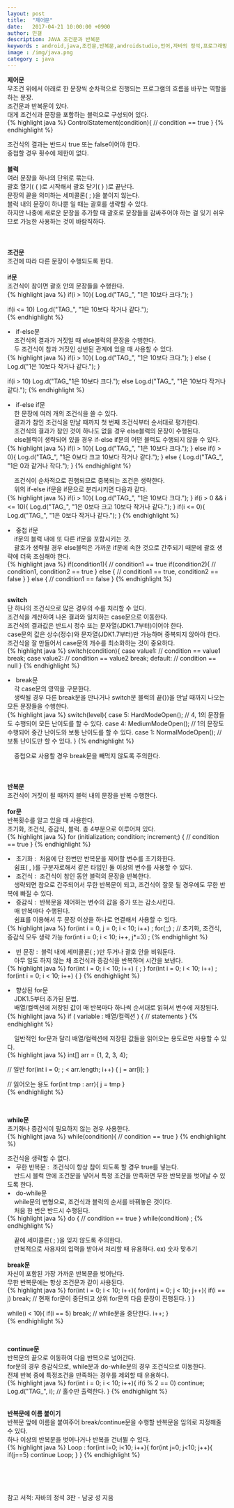 ```yaml
---
layout: post
title:  "제어문"
date:   2017-04-21 10:00:00 +0900
author: 민갤
description: JAVA 조건문과 반복문
keywords : android,java,조건문,반복문,androidstudio,언어,자바의 정석,프로그래밍,if,switch,for,while,do,false,else,true
image : /img/java.png
category : java
---
```

<div><strong class="h2">제어문</strong></div>

<div>무조건 위에서 아래로 한 문장씩 순차적으로 진행되는 프로그램의 흐름을 바꾸는 역할을 하는 문장.</div>
<div>조건문과 반복문이 있다.</div>
<div>대게 조건식과 문장을 포함하는 블럭으로 구성되어 있다.</div>   	
{% highlight java %}
ControlStatement(condition){
	// condition == true
}			    
{% endhighlight %}<p></p><p></p>
<div>조건식의 결과는 반드시 <span class="blue">true 또는 false</span>이어야 한다.</div>
<div>중첩할 경우 횟수에 제한이 없다.</div>
<br>

<div><strong>블럭</strong></div>

<div>여러 문장을 하나의 단위로 묶는다.</div>
<div>괄호 열기( { )로 시작해서 괄호 닫기( } )로 끝난다.</div>
<div>문장의 끝을 의미하는 세미콜론( ; )을 붙이지 않는다.</div>
<div>블럭 내의 문장이 하나뿐 일 때는 괄호를 생략할 수 있다.</div>
<div>하지만 나중에 새로운 문장을 추가할 때 괄호로 문장들을 감싸주어야 하는 걸 잊기 쉬우므로 가능한 사용하는 것이 바람직하다.</div>
<br>
<br>
<br>

<div><strong class="h2">조건문</strong></div>

<div>조건에 따라 다른 문장이 수행되도록 한다.</div>
<br>

<div><strong>if문</strong></div>

<div>조건식이 참이면 괄호 안의 문장들을 수행한다.</div>   
{% highlight java %}
if(i > 10){
	Log.d("TAG_", "1은 10보다 크다.");
}

if(i <= 10) Log.d("TAG_", "1은 10보다 작거나 같다.");	    
{% endhighlight %}<p></p>

<div>&#149; &nbsp; if-else문</div>
<div>&nbsp; &nbsp; 조건식의 결과가 거짓일 때 else블럭의 문장을 수행한다.</div>
<div>&nbsp; &nbsp; 두 조건식이 참과 거짓인 상반된 관계에 있을 때 사용할 수 있다.</div>      
{% highlight java %}
if(i > 10){
	Log.d("TAG_", "1은 10보다 크다.");
} else {
	Log.d("1은 10보다 작거나 같다.");
}

if(i > 10) Log.d("TAG_"1은 10보다 크다.");
else Log.d("TAG_", "1은 10보다 작거나 같다."); 
{% endhighlight %}<p></p>

<div>&#149; &nbsp; if-else if문</div>
<div>&nbsp; &nbsp; 한 문장에 여러 개의 조건식을 쓸 수 있다.</div>
<div>&nbsp; &nbsp; 결과가 참인 조건식을 만날 때까지 첫 번째 조건식부터 순서대로 평가한다.</div>
<div>&nbsp; &nbsp; 조건식의 결과가 참인 것이 하나도 없을 경우 else블럭의 문장이 수행된다.</div>
<div>&nbsp; &nbsp; else블럭이 생략되어 있을 경우 if-else if문의 어떤 블럭도 수행되지 않을 수 있다.</div>      
{% highlight java %}
if(i > 10){
	Log.d("TAG_", "1은 10보다 크다.");	
} else if(i > 0){
	Log.d("TAG_", "1은 0보다 크고 10보다 작거나 같다.");
} else {
	Log.d("TAG_", "1은 0과 같거나 작다.");
}     
{% endhighlight %}<p></p>

<div>&nbsp; &nbsp; 조건식이 순차적으로 진행되므로 중복되는 조건은 생략한다.</div>
<div>&nbsp; &nbsp; 위의 if-else if문을 if문으로 분리시키면 다음과 같다.</div>	   
{% highlight java %}
if(i > 10){
	Log.d("TAG_", "1은 10보다 크다.");	
}					      	   
if(i > 0 && i <= 10){
	Log.d("TAG_", "1은 0보다 크고 10보다 작거나 같다.");
}
if(i <= 0){	       
	Log.d("TAG_", "1은 0보다 작거나 같다.");
}	 
{% endhighlight %}<p></p>

<div>&#149; &nbsp; 중첩 if문 </div>
<div>&nbsp; &nbsp; if문의 블럭 내에 또 다른 if문을 포함시키는 것.</div>
<div>&nbsp; &nbsp; 괄호가 생략될 경우 else블럭은 가까운 if문에 속한 것으로 간주되기 때문에 괄호 생략에 더욱 조심해야 한다.</div>	    
{% highlight java %}
if(condition1){
	// condition1 == true
	if(condition2){
		// condition1, condition2 == true
	} else {
		// condition1 == true, condition2 == false
	}
} else {
	// condition1 == false
}    
{% endhighlight %}<p></p>
<br>

<div><strong>switch</strong></div>

<div>단 하나의 조건식으로 많은 경우의 수를 처리할 수 있다.</div>
<div>조건식을 계산하여 나온 결과와 일치하는 case문으로 이동한다.</div>
<div>조건식의 결과값은 반드시 정수 또는 문자열(JDK1.7부터)이어야 한다.</div>
<div>case문의 값은 상수(정수)와 문자열(JDK1.7부터)만 가능하며 중복되지 않아야 한다.</div>
<div>조건식을 잘 만들어서 case문의 개수를 최소화하는 것이 중요하다.</div>	   
{% highlight java %}
switch(condition){
	case value1: // condition == value1 
		break;
	case value2: // condition == value2  
		break;
	default: // condition == null
}	       
{% endhighlight %}<p></p>
<div>&#149; &nbsp; break문</div>
<div>&nbsp; &nbsp; 각 case문의 영역을 구분한다.</div>
<div>&nbsp; &nbsp; 생략될 경우 다른 break문을 만나거나 switch문 블럭의 끝(})을 만날 때까지 나오는 모든 문장들을 수행한다.</div>
{% highlight java %}
switch(level){
	case 5:	HardModeOpen();    // 4, 1의 문장들도 수행되어 모든 난이도를 할 수 있다.
	case 4:	MediumModeOpen();  // 1의 문장도 수행되어 중간 난이도와 보통 난이도를 할 수 있다.
	case 1:	NormalModeOpen();  // 보통 난이도만 할 수 있다.
}		   
{% endhighlight %}<p></p>
<div>&nbsp; &nbsp; 중첩으로 사용할 경우 break문을 빼먹지 않도록 주의한다.</div>
<br>
<br>
<br>

<div><strong class="h2">반복문</strong></div>
 
<div>조건식이 거짓이 될 때까지 블럭 내의 문장을 반복 수행한다.</div>
<br>

<div><strong>for문</strong></div>
			      
<div>반복횟수를 알고 있을 때 사용한다.</div>
<div>초기화, 조건식, 증감식, 블럭. 총 4부분으로 이루어져 있다.</div>	  
{% highlight java %}
for (initialization; condition; increment;) {
	// condition == true
}    
{% endhighlight %}<p></p>

<div>&#149; &nbsp; 초기화 :&nbsp; 처음에 단 한번만 반복문을 제어할 변수를 초기화한다.</div>
<div>&nbsp; &nbsp; 쉼표( , )를 구분자로해서 같은 타입인 둘 이상의 변수를 사용할 수 있다.</div>

<div>&#149; &nbsp; 조건식 :&nbsp; 조건식이 참인 동안 블럭의 문장을 반복한다.</div>
<div>&nbsp; &nbsp; 생략되면 참으로 간주되어서 무한 반복문이 되고, 조건식이 잘못 될 경우에도 무한 반복에 빠질 수 있다.</div>

<div>&#149; &nbsp; 증감식 :&nbsp; 반복문을 제어하는 변수의 값을 증가 또는 감소시킨다.</div>
<div>&nbsp; &nbsp; 매 반복마다 수행된다.</div>
<div>&nbsp; &nbsp; 쉼표를 이용해서 두 문장 이상을 하나로 연결해서 사용할 수 있다.</div>
{% highlight java %}
for(int i = 0, j = 0; i < 10; i++) ; 
for(;;) ;    // 초기화, 조건식, 증감식 모두 생략 가능
for(int i = 0; i < 10; i++, j*=3) ;   
{% endhighlight %}<p></p>

<div>&#149; &nbsp; 빈 문장 :&nbsp; 블럭 내에 세미콜론( ; )만 두거나 괄호 안을 비워둔다.</div>
<div>&nbsp; &nbsp; 아무 일도 하지 않는 채 조건식과 증감식을 반복하며 시간을 보낸다.</div>
{% highlight java %}
for(int i = 0; i < 10; i++) {
	;
}			     
for(int i = 0; i < 10; i++) ; 
for(int i = 0; i < 10; i++) { }
{% endhighlight %}<p></p>	     

<div>&#149; &nbsp; 향상된 for문</div>
<div>&nbsp; &nbsp; JDK1.5부터 추가된 문법.</div>
<div>&nbsp; &nbsp; 배열/컬렉션에 저장된 값이 매 반복마다 하나씩 순서대로 읽혀서 변수에 저장된다.</div>	
{% highlight java %}
if ( variable  : 배열/컬렉션 ) {
	// statements
}     
{% endhighlight %}<p></p>
		
<div>&nbsp; &nbsp; 일반적인 for문과 달리 배열/컬렉션에 저장된 값들을 읽어오는 용도로만 사용할 수 있다.</div>
{% highlight java %}
int[] arr = {1, 2, 3, 4};

// 일반
for(int i = 0; ; < arr.length; i++) {
	j = arr[i];
}

// 읽어오는 용도
for(int tmp : arr){
	j = tmp
}		      
{% endhighlight %}<p></p>
<br>

<div><strong> while문</strong></div>
				      
<div>초기화나 증감식이 필요하지 않는 경우 사용한다.</div>  
{% highlight java %}
while(condition){
	// condition == true
}    			   
{% endhighlight %}<p></p>

<div>조건식을 생략할 수 없다.</div>

<div>&#149; &nbsp; 무한 반복문 :&nbsp; 조건식이 항상 참이 되도록 할 경우 true를 넣는다.</div>
<div>&nbsp; &nbsp; 반드시 블럭 안에 조건문을 넣어서 특정 조건을 만족하면 무한 반복문을 벗어날 수 있도록 한다.</div>

<div>&#149; &nbsp; do-while문</div>
<div>&nbsp; &nbsp; while문의 변형으로, 조건식과 블럭의 순서를 바꿔놓은 것이다.</div>
<div>&nbsp; &nbsp; 처음 한 번은 반드시 수행된다.</div>      
{% highlight java %}
do {
	// condition == true
} while(condition) ;					   
{% endhighlight %}<p></p>
<div>&nbsp; &nbsp; 끝에 세미콜론( ; )을 잊지 않도록 주의한다.</div>
<div>&nbsp; &nbsp; 반복적으로 사용자의 입력을 받아서 처리할 때 유용하다. ex) 숫자 맞추기</div>
<br>

<div><strong>break문</strong></div>

<div>자신이 포함된 가장 가까운 반복문을 벗어난다.</div>
<div>무한 반복문에는 항상 조건문과 같이 사용된다.</div>   
{% highlight java %}
for(int i = 0; i < 10; i++){
	for(int j = 0; j < 10; j++){  
		if(i == j) break;   // 현재 for문이 중단되고 상위 for문의 다음 문장이 진행된다.
	}
}

while(i < 10){
	if(i == 5) break;  // while문을 중단한다.
	i++;
}	   
{% endhighlight %}<p></p>
<br>

<div><strong>continue문</strong></div>

<div>반복문의 끝으로 이동하여 다음 반복으로 넘어간다.</div>
<div>for문의 경우 증감식으로, while문과 do-while문의 경우 조건식으로 이동한다.</div>
<div>전체 반복 중에 특정조건을 만족하는 경우를 제외할 때 유용하다.</div>	    
{% highlight java %}
for(int i = 0; i < 10; i++){
	if(i % 2 == 0) continue;
	Log.d("TAG_", i);  // 홀수만 출력한다.
}      
{% endhighlight %}<p></p>
<br>

<div><strong>반복문에 이름 붙이기</strong></div>

<div>반복문 앞에 이름을 붙여주어 break/continue문을 수행할 반복문을 임의로 지정해줄 수 있다.</div>
<div>하나 이상의 반복문을 벗어나거나 반복을 건너뛸 수 있다.</div>	       
{% highlight java %}
Loop : for(int i=0; i<10; i++){
	for(int j=0; j<10; j++){
		if(j==5) continue Loop;
	}
}    
{% endhighlight %}<p></p>
<br>
<br>
<br>

참고 서적: 자바의 정석 3판 - 남궁 성 지음



